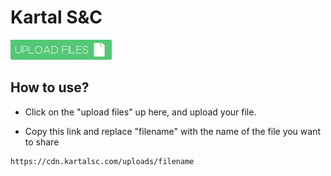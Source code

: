 # Kartal S&C

[![uploadbutton](https://github.com/KARTAL-Strategy-Consulting/cdn/blob/eagle-eyes/logo/more/uploadfiles.jpg?raw=true)](https://github.com/KARTAL-Strategy-Consulting/cdn/upload/eagle-eyes/uploads)

## How to use?

- Click on the "upload files" up here, and upload your file.

- Copy this link and replace "filename" with the name of the file you want to share

```sh
https://cdn.kartalsc.com/uploads/filename
```

